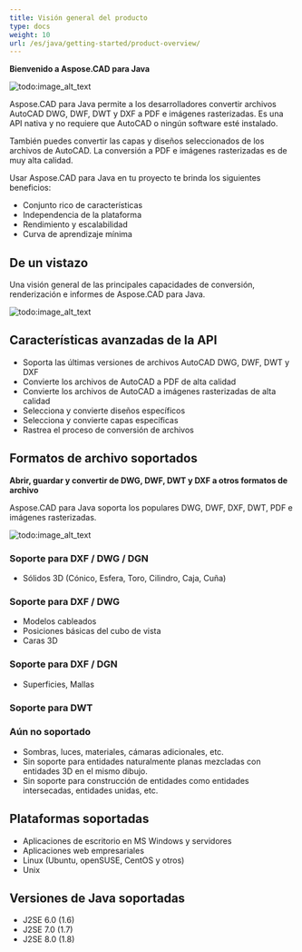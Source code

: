 ```yaml
---
title: Visión general del producto
type: docs
weight: 10
url: /es/java/getting-started/product-overview/
---
```


**Bienvenido a Aspose.CAD para Java**

![todo:image_alt_text](https://i.imgur.com/qHeCKck.png)

Aspose.CAD para Java permite a los desarrolladores convertir archivos AutoCAD DWG, DWF, DWT y DXF a PDF e imágenes rasterizadas. Es una API nativa y no requiere que AutoCAD o ningún software esté instalado.

También puedes convertir las capas y diseños seleccionados de los archivos de AutoCAD. La conversión a PDF e imágenes rasterizadas es de muy alta calidad.

Usar Aspose.CAD para Java en tu proyecto te brinda los siguientes beneficios:

- Conjunto rico de características
- Independencia de la plataforma
- Rendimiento y escalabilidad
- Curva de aprendizaje mínima

## **De un vistazo**
Una visión general de las principales capacidades de conversión, renderización e informes de Aspose.CAD para Java.

![todo:image_alt_text](https://i.imgur.com/vLNnhkj.png)
## **Características avanzadas de la API**
- Soporta las últimas versiones de archivos AutoCAD DWG, DWF, DWT y DXF
- Convierte los archivos de AutoCAD a PDF de alta calidad
- Convierte los archivos de AutoCAD a imágenes rasterizadas de alta calidad
- Selecciona y convierte diseños específicos
- Selecciona y convierte capas específicas
- Rastrea el proceso de conversión de archivos
## **Formatos de archivo soportados**
**Abrir, guardar y convertir de DWG, DWF, DWT y DXF a otros formatos de archivo**

Aspose.CAD para Java soporta los populares DWG, DWF, DXF, DWT, PDF e imágenes rasterizadas.

![todo:image_alt_text](/_assets/java/product-overview_1.png)
### **Soporte para DXF / DWG / DGN**
- Sólidos 3D (Cónico, Esfera, Toro, Cilindro, Caja, Cuña)
### **Soporte para DXF / DWG**
- Modelos cableados
- Posiciones básicas del cubo de vista
- Caras 3D
### **Soporte para DXF / DGN**
- Superficies, Mallas
### **Soporte para DWT**

### **Aún no soportado**
- Sombras, luces, materiales, cámaras adicionales, etc.
- Sin soporte para entidades naturalmente planas mezcladas con entidades 3D en el mismo dibujo.
- Sin soporte para construcción de entidades como entidades intersecadas, entidades unidas, etc.
## **Plataformas soportadas**
- Aplicaciones de escritorio en MS Windows y servidores
- Aplicaciones web empresariales
- Linux (Ubuntu, openSUSE, CentOS y otros)
- Unix
## **Versiones de Java soportadas**
- J2SE 6.0 (1.6)
- J2SE 7.0 (1.7)
- J2SE 8.0 (1.8)
